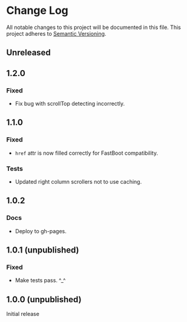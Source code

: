 Change Log
==========

All notable changes to this project will be documented in this file.
This project adheres to [Semantic Versioning](http://semver.org/).


Unreleased
----------



1.2.0
-----

### Fixed
- Fix bug with scrollTop detecting incorrectly.



1.1.0
-----

### Fixed
- `href` attr is now filled correctly for FastBoot compatibility.

### Tests
- Updated right column scrollers not to use caching.



1.0.2
-----

### Docs
- Deploy to gh-pages.



1.0.1 (unpublished)
-------------------

### Fixed
- Make tests pass. ^_^



1.0.0 (unpublished)
------------------

Initial release
